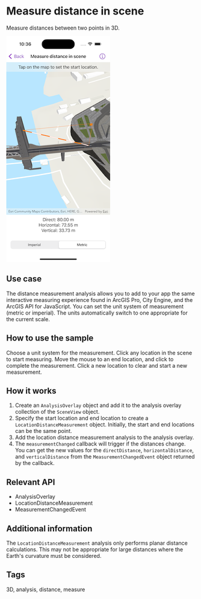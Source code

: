 # Measure distance in scene

Measure distances between two points in 3D.

![Image of measure distance in scene](measure-distance-in-scene.png)

## Use case

The distance measurement analysis allows you to add to your app the same interactive measuring experience found in ArcGIS Pro, City Engine, and the ArcGIS API for JavaScript. You can set the unit system of measurement (metric or imperial). The units automatically switch to one appropriate for the current scale.

## How to use the sample

Choose a unit system for the measurement. Click any location in the scene to start measuring. Move the mouse to an end location, and click to complete the measurement. Click a new location to clear and start a new measurement.

## How it works

1. Create an `AnalysisOverlay` object and add it to the analysis overlay collection of the `SceneView` object.
2. Specify the start location and end location to create a `LocationDistanceMeasurement` object. Initially, the start and end locations can be the same point.
3. Add the location distance measurement analysis to the analysis overlay.
4. The `measurementChanged` callback will trigger if the distances change. You can get the new values for the `directDistance`, `horizontalDistance`, and `verticalDistance` from the `MeasurementChangedEvent` object returned by the callback.

## Relevant API

* AnalysisOverlay
* LocationDistanceMeasurement
* MeasurementChangedEvent

## Additional information

The `LocationDistanceMeasurement` analysis only performs planar distance calculations. This may not be appropriate for large distances where the Earth's curvature must be considered.

## Tags

3D, analysis, distance, measure
